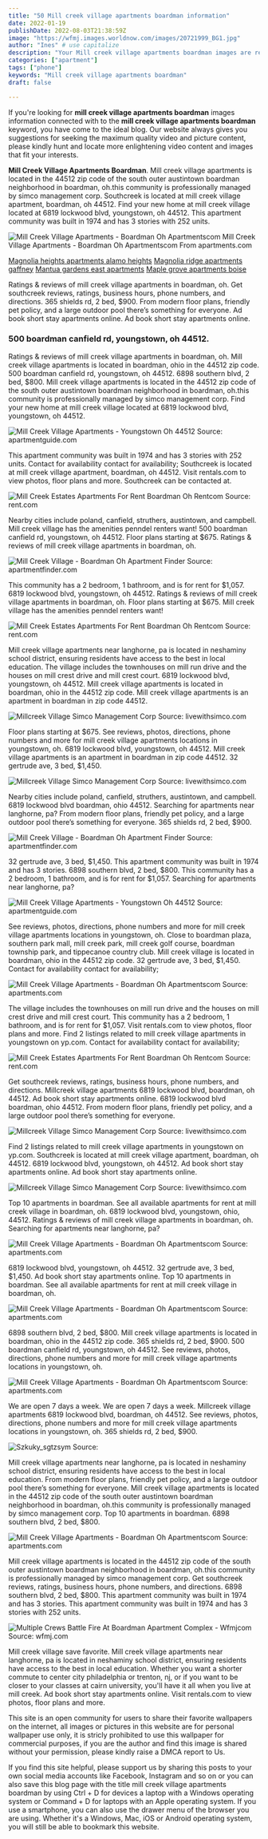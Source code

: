```yaml
---
title: "50 Mill creek village apartments boardman information"
date: 2022-01-19
publishDate: 2022-08-03T21:38:59Z
image: "https://wfmj.images.worldnow.com/images/20721999_BG1.jpg"
author: "Ines" # use capitalize
description: "Your Mill creek village apartments boardman images are ready. Mill creek village apartments boardman are a topic that is being searched for and liked by netizens now. You can Get the Mill creek village apartments boardman files here. Download all royalty-free images."
categories: ["apartment"]
tags: ["phone"]
keywords: "Mill creek village apartments boardman"
draft: false

---
```


If you're looking for **mill creek village apartments boardman** images information connected with to the **mill creek village apartments boardman** keyword, you have come to the ideal  blog.  Our website always  gives you  suggestions  for seeking  the maximum  quality video and picture  content, please kindly hunt and locate more enlightening video content and images  that fit your interests.

**Mill Creek Village Apartments Boardman**. Mill creek village apartments is located in the 44512 zip code of the south outer austintown boardman neighborhood in boardman, oh.this community is professionally managed by simco management corp. Southcreek is located at mill creek village apartment, boardman, oh 44512. Find your new home at mill creek village located at 6819 lockwood blvd, youngstown, oh 44512. This apartment community was built in 1974 and has 3 stories with 252 units.

![Mill Creek Village Apartments - Boardman Oh Apartmentscom](https://images1.apartments.com/i2/8W90EWB5M5ZDU6UH147yg98v6HIBLvwW7R8vw7LRvGk/117/mill-creek-village-boardman-oh-two-bedroom.jpg?p=1 "Mill Creek Village Apartments - Boardman Oh Apartmentscom")
Mill Creek Village Apartments - Boardman Oh Apartmentscom From apartments.com

[Magnolia heights apartments alamo heights](/magnolia-heights-apartments-alamo-heights/)
[Magnolia ridge apartments gaffney](/magnolia-ridge-apartments-gaffney/)
[Mantua gardens east apartments](/mantua-gardens-east-apartments/)
[Maple grove apartments boise](/maple-grove-apartments-boise/)

Ratings &amp; reviews of mill creek village apartments in boardman, oh. Get southcreek reviews, ratings, business hours, phone numbers, and directions. 365 shields rd, 2 bed, $900. From modern floor plans, friendly pet policy, and a large outdoor pool there’s something for everyone. Ad book short stay apartments online. Ad book short stay apartments online.

### 500 boardman canfield rd, youngstown, oh 44512.

Ratings &amp; reviews of mill creek village apartments in boardman, oh. Mill creek village apartments is located in boardman, ohio in the 44512 zip code. 500 boardman canfield rd, youngstown, oh 44512. 6898 southern blvd, 2 bed, $800. Mill creek village apartments is located in the 44512 zip code of the south outer austintown boardman neighborhood in boardman, oh.this community is professionally managed by simco management corp. Find your new home at mill creek village located at 6819 lockwood blvd, youngstown, oh 44512.


![Mill Creek Village Apartments - Youngstown Oh 44512](https://rentpath-res.cloudinary.com/$img_current/t_3x2_jpg_xl/15ec5a10714c27734e82fa1b48943058 "Mill Creek Village Apartments - Youngstown Oh 44512")
Source: apartmentguide.com

This apartment community was built in 1974 and has 3 stories with 252 units. Contact for availability contact for availability; Southcreek is located at mill creek village apartment, boardman, oh 44512. Visit rentals.com to view photos, floor plans and more. Southcreek can be contacted at.

![Mill Creek Estates Apartments For Rent Boardman Oh Rentcom](https://rentpath-res.cloudinary.com/t_rp,cs_tinysrgb,fl_force_strip,w_400,h_240,c_fill,q_auto:low,dpr_1.0/e_unsharp_mask:50/e4fce20621acb24d7dfae003bb0e821b "Mill Creek Estates Apartments For Rent Boardman Oh Rentcom")
Source: rent.com

Nearby cities include poland, canfield, struthers, austintown, and campbell. Mill creek village has the amenities penndel renters want! 500 boardman canfield rd, youngstown, oh 44512. Floor plans starting at $675. Ratings &amp; reviews of mill creek village apartments in boardman, oh.

![Mill Creek Village - Boardman Oh Apartment Finder](https://image1.apartmentfinder.com/i2/B56r-g11MYksN-QE2rYOL8VCmPnHiQGP7J3racXaHB8/117/mill-creek-village-boardman-oh-2br-1ba---900sf.jpg "Mill Creek Village - Boardman Oh Apartment Finder")
Source: apartmentfinder.com

This community has a 2 bedroom, 1 bathroom, and is for rent for $1,057. 6819 lockwood blvd, youngstown, oh 44512. Ratings &amp; reviews of mill creek village apartments in boardman, oh. Floor plans starting at $675. Mill creek village has the amenities penndel renters want!

![Mill Creek Estates Apartments For Rent Boardman Oh Rentcom](https://rentpath-res.cloudinary.com/t_rp,cs_tinysrgb,fl_force_strip,w_400,h_240,c_fill,q_auto:low,dpr_1.0/e_unsharp_mask:50/23b836c2644b6cae66a12e8ce6dec3e7 "Mill Creek Estates Apartments For Rent Boardman Oh Rentcom")
Source: rent.com

Mill creek village apartments near langhorne, pa is located in neshaminy school district, ensuring residents have access to the best in local education. The village includes the townhouses on mill run drive and the houses on mill crest drive and mill crest court. 6819 lockwood blvd, youngstown, oh 44512. Mill creek village apartments is located in boardman, ohio in the 44512 zip code. Mill creek village apartments is an apartment in boardman in zip code 44512.

![Millcreek Village Simco Management Corp](https://www.livewithsimco.com/Portal/Assets/Images/Properties/property_19_image_447.JPG "Millcreek Village Simco Management Corp")
Source: livewithsimco.com

Floor plans starting at $675. See reviews, photos, directions, phone numbers and more for mill creek village apartments locations in youngstown, oh. 6819 lockwood blvd, youngstown, oh 44512. Mill creek village apartments is an apartment in boardman in zip code 44512. 32 gertrude ave, 3 bed, $1,450.

![Millcreek Village Simco Management Corp](https://www.livewithsimco.com/Portal/Assets/Images/Properties/property_19_image_230.jpg "Millcreek Village Simco Management Corp")
Source: livewithsimco.com

Nearby cities include poland, canfield, struthers, austintown, and campbell. 6819 lockwood blvd boardman, ohio 44512. Searching for apartments near langhorne, pa? From modern floor plans, friendly pet policy, and a large outdoor pool there’s something for everyone. 365 shields rd, 2 bed, $900.

![Mill Creek Village - Boardman Oh Apartment Finder](https://image1.apartmentfinder.com/i2/-G0BIzPnI6c64ZhGe0_7NqfuiONtnVw6Ve5NCnv4TFI/117/mill-creek-village-boardman-oh-two-bedroom-living-room.jpg "Mill Creek Village - Boardman Oh Apartment Finder")
Source: apartmentfinder.com

32 gertrude ave, 3 bed, $1,450. This apartment community was built in 1974 and has 3 stories. 6898 southern blvd, 2 bed, $800. This community has a 2 bedroom, 1 bathroom, and is for rent for $1,057. Searching for apartments near langhorne, pa?

![Mill Creek Village Apartments - Youngstown Oh 44512](https://rentpath-res.cloudinary.com/$img_current/t_3x2_jpg_xl/84959520ae949bf9b9efbdcb708d6e26 "Mill Creek Village Apartments - Youngstown Oh 44512")
Source: apartmentguide.com

See reviews, photos, directions, phone numbers and more for mill creek village apartments locations in youngstown, oh. Close to boardman plaza, southern park mall, mill creek park, mill creek golf course, boardman township park, and tippecanoe country club. Mill creek village is located in boardman, ohio in the 44512 zip code. 32 gertrude ave, 3 bed, $1,450. Contact for availability contact for availability;

![Mill Creek Village Apartments - Boardman Oh Apartmentscom](https://images1.apartments.com/i2/Y2-b7qmD1BHC4ZJTwyc1Nc_FjFcq7NS2tPN3w1npEeU/117/mill-creek-village-boardman-oh-two-bedroom-living-room.jpg?p=1 "Mill Creek Village Apartments - Boardman Oh Apartmentscom")
Source: apartments.com

The village includes the townhouses on mill run drive and the houses on mill crest drive and mill crest court. This community has a 2 bedroom, 1 bathroom, and is for rent for $1,057. Visit rentals.com to view photos, floor plans and more. Find 2 listings related to mill creek village apartments in youngstown on yp.com. Contact for availability contact for availability;

![Mill Creek Estates Apartments For Rent Boardman Oh Rentcom](https://rentpath-res.cloudinary.com/t_rp,cs_tinysrgb,fl_force_strip,w_400,h_240,c_fill,q_auto:low,dpr_1.0/e_unsharp_mask:50/efa85416cf4b83317b169ee74e1c977b "Mill Creek Estates Apartments For Rent Boardman Oh Rentcom")
Source: rent.com

Get southcreek reviews, ratings, business hours, phone numbers, and directions. Millcreek village apartments 6819 lockwood blvd, boardman, oh 44512. Ad book short stay apartments online. 6819 lockwood blvd boardman, ohio 44512. From modern floor plans, friendly pet policy, and a large outdoor pool there’s something for everyone.

![Millcreek Village Simco Management Corp](https://www.livewithsimco.com/Portal/Assets/Images/Properties/property_19_image_235.jpg "Millcreek Village Simco Management Corp")
Source: livewithsimco.com

Find 2 listings related to mill creek village apartments in youngstown on yp.com. Southcreek is located at mill creek village apartment, boardman, oh 44512. 6819 lockwood blvd, youngstown, oh 44512. Ad book short stay apartments online. Ad book short stay apartments online.

![Millcreek Village Simco Management Corp](https://www.livewithsimco.com/Portal/Assets/Images/Properties/property_19_image_456.JPG "Millcreek Village Simco Management Corp")
Source: livewithsimco.com

Top 10 apartments in boardman. See all available apartments for rent at mill creek village in boardman, oh. 6819 lockwood blvd, youngstown, ohio, 44512. Ratings &amp; reviews of mill creek village apartments in boardman, oh. Searching for apartments near langhorne, pa?

![Mill Creek Village Apartments - Boardman Oh Apartmentscom](https://images1.apartments.com/i2/4jWipHtGnYU3lnve8dB8n6wubt_yYwxhHjzka3pB22U/115/simco-management-corp-logo.jpg "Mill Creek Village Apartments - Boardman Oh Apartmentscom")
Source: apartments.com

6819 lockwood blvd, youngstown, oh 44512. 32 gertrude ave, 3 bed, $1,450. Ad book short stay apartments online. Top 10 apartments in boardman. See all available apartments for rent at mill creek village in boardman, oh.

![Mill Creek Village Apartments - Boardman Oh Apartmentscom](https://images1.apartments.com/i2/25ac23nr1-TxdbstZWnEskrgatWqVsUH8dkFuXwKzrc/117/mill-creek-village-boardman-oh-two-bedroom.jpg?p=1 "Mill Creek Village Apartments - Boardman Oh Apartmentscom")
Source: apartments.com

6898 southern blvd, 2 bed, $800. Mill creek village apartments is located in boardman, ohio in the 44512 zip code. 365 shields rd, 2 bed, $900. 500 boardman canfield rd, youngstown, oh 44512. See reviews, photos, directions, phone numbers and more for mill creek village apartments locations in youngstown, oh.

![Mill Creek Village Apartments - Boardman Oh Apartmentscom](https://images1.apartments.com/i2/gk3g-77rE13glWIshyPoxD5NUaa7tgyW0XNOtS70p5Q/111/mill-creek-village-boardman-oh-primary-photo.jpg "Mill Creek Village Apartments - Boardman Oh Apartmentscom")
Source: apartments.com

We are open 7 days a week. We are open 7 days a week. Millcreek village apartments 6819 lockwood blvd, boardman, oh 44512. See reviews, photos, directions, phone numbers and more for mill creek village apartments locations in youngstown, oh. 365 shields rd, 2 bed, $900.

![Szkuky_sgtzsym](https://images1.apartments.com/m2/GFtgu2CrkWK9cfWen6leWxxj_MTGkvmk3eB9--XsLZM/H330W495/mill-creek-village-boardman-oh-map-image-of-the-property.jpg?p=1 "Szkuky_sgtzsym")
Source: 

Mill creek village apartments near langhorne, pa is located in neshaminy school district, ensuring residents have access to the best in local education. From modern floor plans, friendly pet policy, and a large outdoor pool there’s something for everyone. Mill creek village apartments is located in the 44512 zip code of the south outer austintown boardman neighborhood in boardman, oh.this community is professionally managed by simco management corp. Top 10 apartments in boardman. 6898 southern blvd, 2 bed, $800.

![Mill Creek Village Apartments - Boardman Oh Apartmentscom](https://images1.apartments.com/i2/8W90EWB5M5ZDU6UH147yg98v6HIBLvwW7R8vw7LRvGk/117/mill-creek-village-boardman-oh-two-bedroom.jpg?p=1 "Mill Creek Village Apartments - Boardman Oh Apartmentscom")
Source: apartments.com

Mill creek village apartments is located in the 44512 zip code of the south outer austintown boardman neighborhood in boardman, oh.this community is professionally managed by simco management corp. Get southcreek reviews, ratings, business hours, phone numbers, and directions. 6898 southern blvd, 2 bed, $800. This apartment community was built in 1974 and has 3 stories. This apartment community was built in 1974 and has 3 stories with 252 units.

![Multiple Crews Battle Fire At Boardman Apartment Complex - Wfmjcom](https://wfmj.images.worldnow.com/images/20721999_BG1.jpg "Multiple Crews Battle Fire At Boardman Apartment Complex - Wfmjcom")
Source: wfmj.com

Mill creek village save favorite. Mill creek village apartments near langhorne, pa is located in neshaminy school district, ensuring residents have access to the best in local education. Whether you want a shorter commute to center city philadelphia or trenton, nj, or if you want to be closer to your classes at cairn university, you&#039;ll have it all when you live at mill creek. Ad book short stay apartments online. Visit rentals.com to view photos, floor plans and more.

This site is an open community for users to share their favorite wallpapers on the internet, all images or pictures in this website are for personal wallpaper use only, it is stricly prohibited to use this wallpaper for commercial purposes, if you are the author and find this image is shared without your permission, please kindly raise a DMCA report to Us.

If you find this site helpful, please support us by sharing this posts to your own social media accounts like Facebook, Instagram and so on or you can also save this blog page with the title mill creek village apartments boardman by using Ctrl + D for devices a laptop with a Windows operating system or Command + D for laptops with an Apple operating system. If you use a smartphone, you can also use the drawer menu of the browser you are using. Whether it's a Windows, Mac, iOS or Android operating system, you will still be able to bookmark this website.
